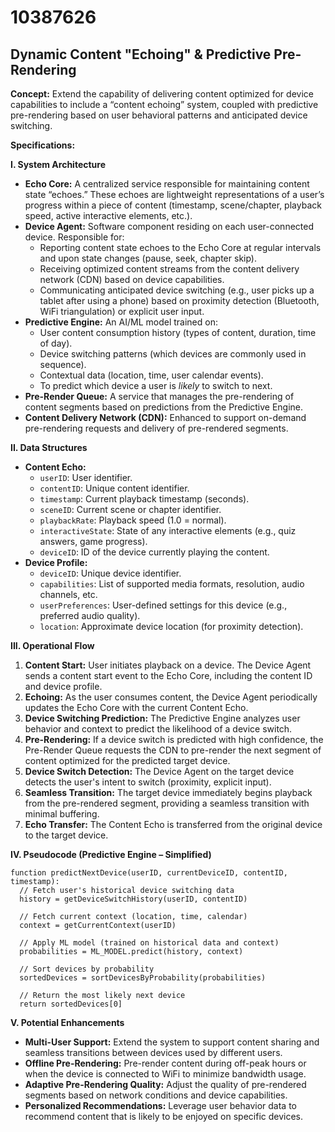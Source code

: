 # 10387626

## Dynamic Content "Echoing" & Predictive Pre-Rendering

**Concept:** Extend the capability of delivering content optimized for device capabilities to include a “content echoing” system, coupled with predictive pre-rendering based on user behavioral patterns and anticipated device switching.

**Specifications:**

**I. System Architecture**

*   **Echo Core:** A centralized service responsible for maintaining content state “echoes.”  These echoes are lightweight representations of a user’s progress within a piece of content (timestamp, scene/chapter, playback speed, active interactive elements, etc.).
*   **Device Agent:** Software component residing on each user-connected device. Responsible for:
    *   Reporting content state echoes to the Echo Core at regular intervals and upon state changes (pause, seek, chapter skip).
    *   Receiving optimized content streams from the content delivery network (CDN) based on device capabilities.
    *   Communicating anticipated device switching (e.g., user picks up a tablet after using a phone) based on proximity detection (Bluetooth, WiFi triangulation) or explicit user input.
*   **Predictive Engine:** An AI/ML model trained on:
    *   User content consumption history (types of content, duration, time of day).
    *   Device switching patterns (which devices are commonly used in sequence).
    *   Contextual data (location, time, user calendar events).
    *   To predict which device a user is *likely* to switch to next.
*   **Pre-Render Queue:** A service that manages the pre-rendering of content segments based on predictions from the Predictive Engine.
*   **Content Delivery Network (CDN):** Enhanced to support on-demand pre-rendering requests and delivery of pre-rendered segments.

**II. Data Structures**

*   **Content Echo:**
    *   `userID`: User identifier.
    *   `contentID`: Unique content identifier.
    *   `timestamp`: Current playback timestamp (seconds).
    *   `sceneID`: Current scene or chapter identifier.
    *   `playbackRate`: Playback speed (1.0 = normal).
    *   `interactiveState`: State of any interactive elements (e.g., quiz answers, game progress).
    *   `deviceID`: ID of the device currently playing the content.
*   **Device Profile:**
    *   `deviceID`: Unique device identifier.
    *   `capabilities`: List of supported media formats, resolution, audio channels, etc.
    *   `userPreferences`: User-defined settings for this device (e.g., preferred audio quality).
    *   `location`: Approximate device location (for proximity detection).

**III. Operational Flow**

1.  **Content Start:** User initiates playback on a device. The Device Agent sends a content start event to the Echo Core, including the content ID and device profile.
2.  **Echoing:** As the user consumes content, the Device Agent periodically updates the Echo Core with the current Content Echo.
3.  **Device Switching Prediction:** The Predictive Engine analyzes user behavior and context to predict the likelihood of a device switch.
4.  **Pre-Rendering:** If a device switch is predicted with high confidence, the Pre-Render Queue requests the CDN to pre-render the next segment of content optimized for the predicted target device.
5.  **Device Switch Detection:** The Device Agent on the target device detects the user's intent to switch (proximity, explicit input).
6.  **Seamless Transition:** The target device immediately begins playback from the pre-rendered segment, providing a seamless transition with minimal buffering.
7.  **Echo Transfer:** The Content Echo is transferred from the original device to the target device.

**IV. Pseudocode (Predictive Engine – Simplified)**

```
function predictNextDevice(userID, currentDeviceID, contentID, timestamp):
  // Fetch user's historical device switching data
  history = getDeviceSwitchHistory(userID, contentID)

  // Fetch current context (location, time, calendar)
  context = getCurrentContext(userID)

  // Apply ML model (trained on historical data and context)
  probabilities = ML_MODEL.predict(history, context)

  // Sort devices by probability
  sortedDevices = sortDevicesByProbability(probabilities)

  // Return the most likely next device
  return sortedDevices[0]
```

**V.  Potential Enhancements**

*   **Multi-User Support:**  Extend the system to support content sharing and seamless transitions between devices used by different users.
*   **Offline Pre-Rendering:**  Pre-render content during off-peak hours or when the device is connected to WiFi to minimize bandwidth usage.
*   **Adaptive Pre-Rendering Quality:** Adjust the quality of pre-rendered segments based on network conditions and device capabilities.
*   **Personalized Recommendations:** Leverage user behavior data to recommend content that is likely to be enjoyed on specific devices.